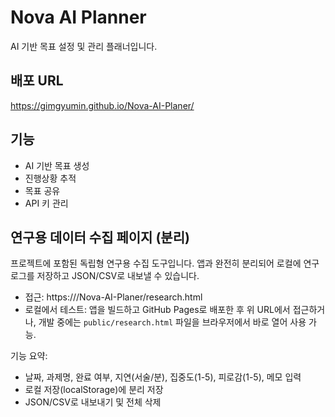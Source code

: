 # Nova AI Planner

AI 기반 목표 설정 및 관리 플래너입니다.

## 배포 URL
https://gimgyumin.github.io/Nova-AI-Planer/

## 기능
- AI 기반 목표 생성
- 진행상황 추적
- 목표 공유
- API 키 관리

## 연구용 데이터 수집 페이지 (분리)
프로젝트에 포함된 독립형 연구용 수집 도구입니다. 앱과 완전히 분리되어 로컬에 연구 로그를 저장하고 JSON/CSV로 내보낼 수 있습니다.

- 접근: https://<your-gh-pages-domain>/Nova-AI-Planer/research.html
- 로컬에서 테스트: 앱을 빌드하고 GitHub Pages로 배포한 후 위 URL에서 접근하거나, 개발 중에는 `public/research.html` 파일을 브라우저에서 바로 열어 사용 가능.

기능 요약:
- 날짜, 과제명, 완료 여부, 지연(서술/분), 집중도(1-5), 피로감(1-5), 메모 입력
- 로컬 저장(localStorage)에 분리 저장
- JSON/CSV로 내보내기 및 전체 삭제

